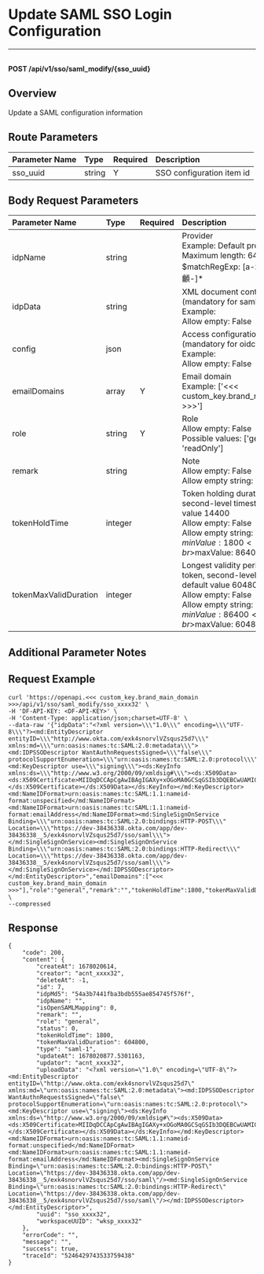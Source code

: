 # Update SAML SSO Login Configuration

---

<br />**POST /api/v1/sso/saml_modify/\{sso_uuid\}**

## Overview
Update a SAML configuration information




## Route Parameters

| Parameter Name        | Type     | Required   | Description              |
|:------------------|:-------|:-----|:----------------|
| sso_uuid | string | Y | SSO configuration item id<br> |


## Body Request Parameters

| Parameter Name        | Type     | Required   | Description              |
|:------------------|:-------|:-----|:----------------|
| idpName | string |  | Provider<br>Example: Default provider <br>Maximum length: 64 <br>$matchRegExp: [a-zA-Z_一-龥-]* <br> |
| idpData | string |  | XML document content (mandatory for saml type)<br>Example:  <br>Allow empty: False <br> |
| config | json |  | Access configuration table (mandatory for oidc type)<br>Example:  <br>Allow empty: False <br> |
| emailDomains | array | Y | Email domain<br>Example: ['<<< custom_key.brand_main_domain >>>'] <br> |
| role | string | Y | Role<br>Allow empty: False <br>Possible values: ['general', 'readOnly'] <br> |
| remark | string |  | Note<br>Allow empty: False <br>Allow empty string: True <br> |
| tokenHoldTime | integer |  | Token holding duration, second-level timestamp, default value 14400<br>Allow empty: False <br>Allow empty string: False <br>$minValue: 1800 <br>$maxValue: 86400 <br> |
| tokenMaxValidDuration | integer |  | Longest validity period of the token, second-level timestamp, default value 604800<br>Allow empty: False <br>Allow empty string: False <br>$minValue: 86400 <br>$maxValue: 604800 <br> |

## Additional Parameter Notes





## Request Example
```shell
curl 'https://openapi.<<< custom_key.brand_main_domain >>>/api/v1/sso/saml_modify/sso_xxxx32' \
-H 'DF-API-KEY: <DF-API-KEY>' \
-H 'Content-Type: application/json;charset=UTF-8' \
--data-raw '{"idpData":"<?xml version=\\\"1.0\\\" encoding=\\\"UTF-8\\\"?><md:EntityDescriptor entityID=\\\"http://www.okta.com/exk4snorvlVZsqus25d7\\\" xmlns:md=\\\"urn:oasis:names:tc:SAML:2.0:metadata\\\"><md:IDPSSODescriptor WantAuthnRequestsSigned=\\\"false\\\" protocolSupportEnumeration=\\\"urn:oasis:names:tc:SAML:2.0:protocol\\\"><md:KeyDescriptor use=\\\"signing\\\"><ds:KeyInfo xmlns:ds=\\\"http://www.w3.org/2000/09/xmldsig#\\\"><ds:X509Data><ds:X509Certificate>MIIDqDCCApCgAwIBAgIGAXy+xOGoMA0GCSqGSIb3DQEBCwUAMIGUMQswCQYDVQQGEwJVUzETMBEG\nA1UECAwKQ2FsaWZvcm5pYTEWMBQGA1UEBwwNU2FuIEZyYW5jaXNjbzENMAsGA1UECgwET2t0YTEU\nMBIGA1UECwwLU1NPUHJvdmlkZXIxFTATBgNVBAMMDGRldi0zODQzNjMzODEcMBoGCSqGSIb3DQEJ\nARYNaW5mb0Bva3RhLmNvbTAeFw0yMTEwMjYyMjQxMjZaFw0zMTEwMjYyMjQyMjZaMIGUMQswCQYD\nVQQGEwJVUzETMBEGA1UECAwKQ2FsaWZvcm5pYTEWMBQGA1UEBwwNU2FuIEZyYW5jaXNjbzENMAsG\nA1UECgwET2t0YTEUMBIGA1UECwwLU1NPUHJvdmlkZXIxFTATBgNVBAMMDGRldi0zODQzNjMzODEc\nMBoGCSqGSIb3DQEJARYNaW5mb0Bva3RhLmNvbTCCASIwDQYJKoZIhvcNAQEBBQADggEPADCCAQoC\nggEBAKBt7aed/3A+gHtfmNSATeaaNo1LR/WPH9TIso3foT5dMXYRtlW57/YPNzBpii8+Gs/I6xL7\nkXzbRy9lnhpbBVTCLstWpuxYNr7zXuxICoSCW/b+5bYNkvKFmYd1dGkd0j7L8ZbHDKFzGkCS4a/D\nKUn6Ac/HlmML9GIOzPNyz514c6cAGd4zcpYiXFhlpzFLpElUOEedWVU4eZ48k91pPLf2guWpU/OD\nmKQisIOL5uqQqLsK1DXV+miSfB8Mm4jXSPLBE73mD7EfYidY1FQELqsrLshkXJGbhlkNnoEocCLH\nz9COzi9+jeecGvZGUw+l8hkxMsqH+0U3wM7ueVLMtgECAwEAATANBgkqhkiG9w0BAQsFAAOCAQEA\nUQrFTpRmneWUuok3L1CWgTeuwakErxB2NZtvpGkD5HrJE/eeyCEp81atOH6EU6mJamSLuFtJu5wl\nArV9c7lfFliArtg3+d0NM9mV/6E+RYn5ELDK44Qc3M1wkf4BhcQWNVUR4tiTIS3EeFVEdo1e/xqg\n2sqj7WE+6BMMae4mjmXzrQ57+a+WzWKjKQfIuVzdy2ss+8ZnOpiU+sntd1DwXKCl1jMlDYQi9NYU\nHKIqtVkLsv0ooOoXygw7t9PD8iLHBEzAsoAyON15oUIEw4mahstkOA14yERzQQyII3gilZeANebf\npkg8N9/m3HBhfHh65KpQTHh9MTU41Bcvf2KZRg==</ds:X509Certificate></ds:X509Data></ds:KeyInfo></md:KeyDescriptor><md:NameIDFormat>urn:oasis:names:tc:SAML:1.1:nameid-format:unspecified</md:NameIDFormat><md:NameIDFormat>urn:oasis:names:tc:SAML:1.1:nameid-format:emailAddress</md:NameIDFormat><md:SingleSignOnService Binding=\\\"urn:oasis:names:tc:SAML:2.0:bindings:HTTP-POST\\\" Location=\\\"https://dev-38436338.okta.com/app/dev-38436338__5/exk4snorvlVZsqus25d7/sso/saml\\\"></md:SingleSignOnService><md:SingleSignOnService Binding=\\\"urn:oasis:names:tc:SAML:2.0:bindings:HTTP-Redirect\\\" Location=\\\"https://dev-38436338.okta.com/app/dev-38436338__5/exk4snorvlVZsqus25d7/sso/saml\\\"></md:SingleSignOnService></md:IDPSSODescriptor></md:EntityDescriptor>","emailDomains":["<<< custom_key.brand_main_domain >>>"],"role":"general","remark":"","tokenHoldTime":1800,"tokenMaxValidDuration":604800}' \
--compressed 
```




## Response
```shell
{
    "code": 200,
    "content": {
        "createAt": 1678020614,
        "creator": "acnt_xxxx32",
        "deleteAt": -1,
        "id": 7,
        "idpMd5": "54a3b7441fba3bdb555ae854745f576f",
        "idpName": "",
        "isOpenSAMLMapping": 0,
        "remark": "",
        "role": "general",
        "status": 0,
        "tokenHoldTime": 1800,
        "tokenMaxValidDuration": 604800,
        "type": "saml-1",
        "updateAt": 1678020877.5301163,
        "updator": "acnt_xxxx32",
        "uploadData": "<?xml version=\"1.0\" encoding=\"UTF-8\"?><md:EntityDescriptor entityID=\"http://www.okta.com/exk4snorvlVZsqus25d7\" xmlns:md=\"urn:oasis:names:tc:SAML:2.0:metadata\"><md:IDPSSODescriptor WantAuthnRequestsSigned=\"false\" protocolSupportEnumeration=\"urn:oasis:names:tc:SAML:2.0:protocol\"><md:KeyDescriptor use=\"signing\"><ds:KeyInfo xmlns:ds=\"http://www.w3.org/2000/09/xmldsig#\"><ds:X509Data><ds:X509Certificate>MIIDqDCCApCgAwIBAgIGAXy+xOGoMA0GCSqGSIb3DQEBCwUAMIGUMQswCQYDVQQGEwJVUzETMBEG\nA1UECAwKQ2FsaWZvcm5pYTEWMBQGA1UEBwwNU2FuIEZyYW5jaXNjbzENMAsGA1UECgwET2t0YTEU\nMBIGA1UECwwLU1NPUHJvdmlkZXIxFTATBgNVBAMMDGRldi0zODQzNjMzODEcMBoGCSqGSIb3DQEJ\nARYNaW5mb0Bva3RhLmNvbTAeFw0yMTEwMjYyMjQxMjZaFw0zMTEwMjYyMjQyMjZaMIGUMQswCQYD\nVQQGEwJVUzETMBEGA1UECAwKQ2FsaWZvcm5pYTEWMBQGA1UEBwwNU2FuIEZyYW5jaXNjbzENMAsG\nA1UECgwET2t0YTEUMBIGA1UECwwLU1NPUHJvdmlkZXIxFTATBgNVBAMMDGRldi0zODQzNjMzODEc\nMBoGCSqGSIb3DQEJARYNaW5mb0Bva3RhLmNvbTCCASIwDQYJKoZIhvcNAQEBBQADggEPADCCAQoC\nggEBAKBt7aed/3A+gHtfmNSATeaaNo1LR/WPH9TIso3foT5dMXYRtlW57/YPNzBpii8+Gs/I6xL7\nkXzbRy9lnhpbBVTCLstWpuxYNr7zXuxICoSCW/b+5bYNkvKFmYd1dGkd0j7L8ZbHDKFzGkCS4a/D\nKUn6Ac/HlmML9GIOzPNyz514c6cAGd4zcpYiXFhlpzFLpElUOEedWVU4eZ48k91pPLf2guWpU/OD\nmKQisIOL5uqQqLsK1DXV+miSfB8Mm4jXSPLBE73mD7EfYidY1FQELqsrLshkXJGbhlkNnoEocCLH\nz9COzi9+jeecGvZGUw+l8hkxMsqH+0U3wM7ueVLMtgECAwEAATANBgkqhkiG9w0BAQsFAAOCAQEA\nUQrFTpRmneWUuok3L1CWgTeuwakErxB2NZtvpGkD5HrJE/eeyCEp81atOH6EU6mJamSLuFtJu5wl\nArV9c7lfFliArtg3+d0NM9mV/6E+RYn5ELDK44Qc3M1wkf4BhcQWNVUR4tiTIS3EeFVEdo1e/xqg\n2sqj7WE+6BMMae4mjmXzrQ57+a+WzWKjKQfIuVzdy2ss+8ZnOpiU+sntd1DwXKCl1jMlDYQi9NYU\nHKIqtVkLsv0ooOoXygw7t9PD8iLHBEzAsoAyON15oUIEw4mahstkOA14yERzQQyII3gilZeANebf\npkg8N9/m3HBhfHh65KpQTHh9MTU41Bcvf2KZRg==</ds:X509Certificate></ds:X509Data></ds:KeyInfo></md:KeyDescriptor><md:NameIDFormat>urn:oasis:names:tc:SAML:1.1:nameid-format:unspecified</md:NameIDFormat><md:NameIDFormat>urn:oasis:names:tc:SAML:1.1:nameid-format:emailAddress</md:NameIDFormat><md:SingleSignOnService Binding=\"urn:oasis:names:tc:SAML:2.0:bindings:HTTP-POST\" Location=\"https://dev-38436338.okta.com/app/dev-38436338__5/exk4snorvlVZsqus25d7/sso/saml\"/><md:SingleSignOnService Binding=\"urn:oasis:names:tc:SAML:2.0:bindings:HTTP-Redirect\" Location=\"https://dev-38436338.okta.com/app/dev-38436338__5/exk4snorvlVZsqus25d7/sso/saml\"/></md:IDPSSODescriptor></md:EntityDescriptor>",
        "uuid": "sso_xxxx32",
        "workspaceUUID": "wksp_xxxx32"
    },
    "errorCode": "",
    "message": "",
    "success": true,
    "traceId": "5246429743533759438"
} 
```